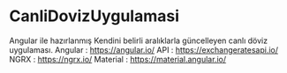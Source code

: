 # CanliDovizUygulamasi
 Angular ile hazırlanmış Kendini belirli aralıklarla güncelleyen canlı döviz uygulaması.  Angular : https://angular.io/  API : https://exchangeratesapi.io/  NGRX : https://ngrx.io/  Material : https://material.angular.io/
